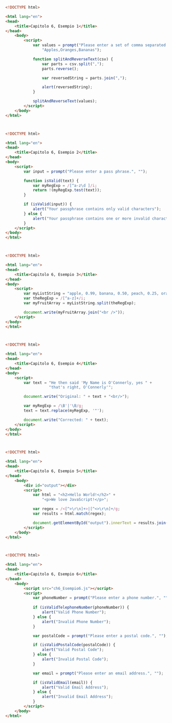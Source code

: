 ﻿```html
<!DOCTYPE html>

<html lang="en">
<head>
    <title>Capitolo 6, Esempio 1</title>
</head>
    <body>
        <script>
            var values = prompt("Please enter a set of comma separated values.",
                "Apples,Oranges,Bananas");

            function splitAndReverseText(csv) {
                var parts = csv.split(",");
                parts.reverse();

                var reversedString = parts.join(",");

                alert(reversedString);
            }

            splitAndReverseText(values);
        </script>
    </body>
</html>
```

```html


<!DOCTYPE html>

<html lang="en">
<head>
    <title>Capitolo 6, Esempio 2</title>
</head>
<body>
    <script>
        var input = prompt("Please enter a pass phrase.", "");

        function isValid(text) {
            var myRegExp = /[^a-z\d ]/i;
            return !(myRegExp.test(text));
        }

        if (isValid(input)) {
            alert("Your passphrase contains only valid characters");
        } else {
            alert("Your passphrase contains one or more invalid characters");
        }
    </script>
</body>
</html>
```

```html


<!DOCTYPE html>

<html lang="en">
<head>
    <title>Capitolo 6, Esempio 3</title>
</head>
<body>
    <script>
        var myListString = "apple, 0.99, banana, 0.50, peach, 0.25, orange, 0.75";
        var theRegExp = /[^a-z]+/i;
        var myFruitArray = myListString.split(theRegExp);

        document.write(myFruitArray.join("<br />"));
    </script>
</body>
</html>
```

```html


<!DOCTYPE html>

<html lang="en">
<head>
    <title>Capitolo 6, Esempio 4</title>
</head>
<body>
    <script>
        var text = "He then said 'My Name is O'Connerly, yes " +
                   "that's right, O'Connerly'";

        document.write("Original: " + text + "<br/>");

        var myRegExp = /\B'|'\B/g;
        text = text.replace(myRegExp, '"');

        document.write("Corrected: " + text);
    </script>
</body>
</html>
```

```html


<!DOCTYPE html>

<html lang="en">
<head>
    <title>Capitolo 6, Esempio 5</title>
</head>
    <body>
        <div id="output"></div>
        <script>
            var html = "<h2>Hello World!</h2>" +
                "<p>We love JavaScript!</p>";

            var regex = /<[^>\r\n]+>|[^<>\r\n]+/g;
            var results = html.match(regex);

            document.getElementById("output").innerText = results.join("\r\n");
        </script>
    </body>
</html>
```

```html


<!DOCTYPE html>

<html lang="en">
<head>
    <title>Capitolo 6, Esempio 6</title>
</head>
    <body>
        <script src="ch6_Esempio6.js"></script>
        <script>
            var phoneNumber = prompt("Please enter a phone number.", "");
            
            if (isValidTelephoneNumber(phoneNumber)) {
                alert("Valid Phone Number");
            } else {
                alert("Invalid Phone Number");
            }

            var postalCode = prompt("Please enter a postal code.", "");

            if (isValidPostalCode(postalCode)) {
                alert("Valid Postal Code");
            } else {
                alert("Invalid Postal Code");
            }

            var email = prompt("Please enter an email address.", "");

            if (isValidEmail(email)) {
                alert("Valid Email Address");
            } else {
                alert("Invalid Email Address");
            }
        </script>
    </body>
</html>
```
